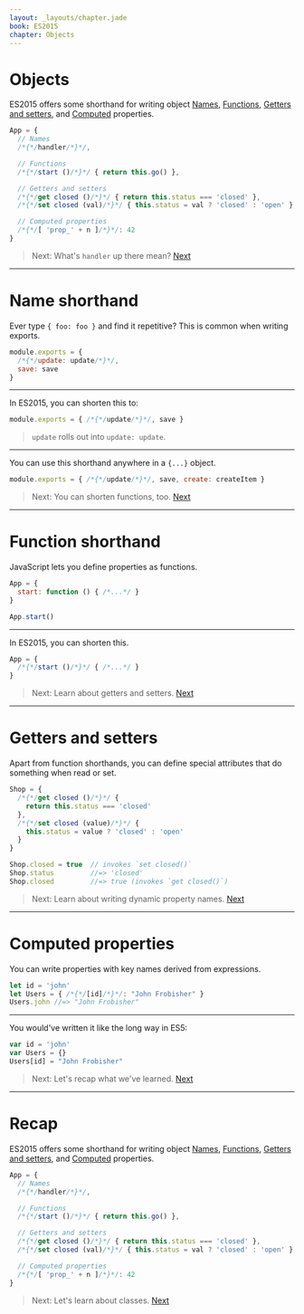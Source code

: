 ```yaml
---
layout: _layouts/chapter.jade
book: ES2015
chapter: Objects
---
```


# Objects

ES2015 offers some shorthand for writing object
[Names](#name-shorthand),
[Functions](#functions-shorthand),
[Getters and setters](#getters-and-setters), and
[Computed](#computed-properties) properties.

```js
App = {
  // Names
  /*{*/handler/*}*/,

  // Functions
  /*{*/start ()/*}*/ { return this.go() },

  // Getters and setters
  /*{*/get closed ()/*}*/ { return this.status === 'closed' },
  /*{*/set closed (val)/*}*/ { this.status = val ? 'closed' : 'open' },

  // Computed properties
  /*{*/[ 'prop_' + n ]/*}*/: 42
}
```

> Next: What's `handler` up there mean? [Next](#name-shorthand)

* * * * * * * * * * * * * * * * * * * * * * * * * * * * * * * * * * * * * * *

# Name shorthand

Ever type `{ foo: foo }` and find it repetitive? This is common when writing exports.

```js
module.exports = {
  /*{*/update: update/*}*/,
  save: save
}
```

---

In ES2015, you can shorten this to:

```js
module.exports = { /*{*/update/*}*/, save }
```

> `update` rolls out into `update: update`.

---

You can use this shorthand anywhere in a `{...}` object.

```js
module.exports = { /*{*/update/*}*/, save, create: createItem }
```

> Next: You can shorten functions, too. [Next](#function-shorthand)

* * * * * * * * * * * * * * * * * * * * * * * * * * * * * * * * * * * * * * *

# Function shorthand

JavaScript lets you define properties as functions.

```js
App = {
  start: function () { /*...*/ }
}
```

```js
App.start()
```

---

In ES2015, you can shorten this.

```js
App = {
  /*{*/start ()/*}*/ { /*...*/ }
}
```

> Next: Learn about getters and setters. [Next](#getters-and-setters)

* * * * * * * * * * * * * * * * * * * * * * * * * * * * * * * * * * * * * * *

# Getters and setters

Apart from function shorthands, you can define special attributes that do something when read or set.

```js
Shop = {
  /*{*/get closed ()/*}*/ {
    return this.status === 'closed'
  },
  /*{*/set closed (value)/*}*/ {
    this.status = value ? 'closed' : 'open'
  }
}
```

```js
Shop.closed = true  // invokes `set closed()`
Shop.status         //=> 'closed'
Shop.closed         //=> true (invokes `get closed()`)
```

> Next: Learn about writing dynamic property names. [Next](#computed-properties)

* * * * * * * * * * * * * * * * * * * * * * * * * * * * * * * * * * * * * * *

# Computed properties

You can write properties with key names derived from expressions.

```js
let id = 'john'
let Users = { /*{*/[id]/*}*/: "John Frobisher" }
Users.john //=> "John Frobisher"
```

---

You would've written it like the long way in ES5:

```js
var id = 'john'
var Users = {}
Users[id] = "John Frobisher"
```

> Next: Let's recap what we've learned. [Next](#recap)

* * * * * * * * * * * * * * * * * * * * * * * * * * * * * * * * * * * * * * *

# Recap

ES2015 offers some shorthand for writing object
[Names](#name-shorthand),
[Functions](#functions-shorthand),
[Getters and setters](#getters-and-setters), and
[Computed](#computed-properties) properties.

```js
App = {
  // Names
  /*{*/handler/*}*/,

  // Functions
  /*{*/start ()/*}*/ { return this.go() },

  // Getters and setters
  /*{*/get closed ()/*}*/ { return this.status === 'closed' },
  /*{*/set closed (val)/*}*/ { this.status = val ? 'closed' : 'open' },

  // Computed properties
  /*{*/[ 'prop_' + n ]/*}*/: 42
}
```

> Next: Let's learn about classes. [Next](./classes)
